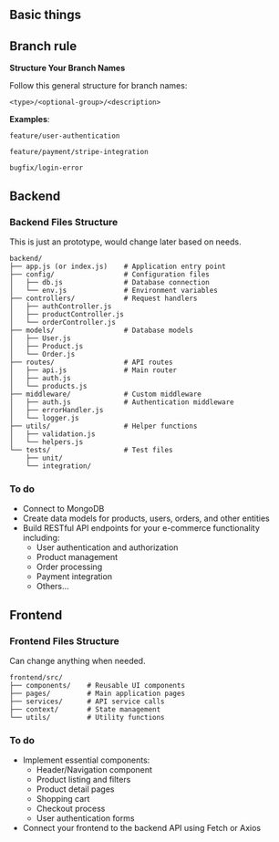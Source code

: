 ## Basic things
## Branch rule
**Structure Your Branch Names**

Follow this general structure for branch names:
```
<type>/<optional-group>/<description>
```

**Examples**:
```
feature/user-authentication

feature/payment/stripe-integration

bugfix/login-error
```
## **Backend**
### **Backend Files Structure**
This is just an prototype, would change later based on needs.
```
backend/
├── app.js (or index.js)    # Application entry point
├── config/                 # Configuration files
│   ├── db.js               # Database connection
│   └── env.js              # Environment variables
├── controllers/            # Request handlers
│   ├── authController.js
│   ├── productController.js
│   └── orderController.js
├── models/                 # Database models
│   ├── User.js
│   ├── Product.js
│   └── Order.js
├── routes/                 # API routes
│   ├── api.js              # Main router
│   ├── auth.js
│   └── products.js
├── middleware/             # Custom middleware
│   ├── auth.js             # Authentication middleware
│   ├── errorHandler.js
│   └── logger.js
├── utils/                  # Helper functions
│   ├── validation.js
│   └── helpers.js
└── tests/                  # Test files
    ├── unit/
    └── integration/

```
### **To do**
- Connect to MongoDB
- Create data models for products, users, orders, and other entities
- Build RESTful API endpoints for your e-commerce functionality including:
    - User authentication and authorization
    - Product management
    - Order processing
    - Payment integration
    - Others...
## Frontend
### Frontend Files Structure
Can change anything when needed.
```
frontend/src/
├── components/    # Reusable UI components
├── pages/         # Main application pages
├── services/      # API service calls
├── context/       # State management
└── utils/         # Utility functions
```
### **To do**
- Implement essential components:
    - Header/Navigation component
    - Product listing and filters
    - Product detail pages
    - Shopping cart
    - Checkout process
    - User authentication forms
- Connect your frontend to the backend API using Fetch or Axios